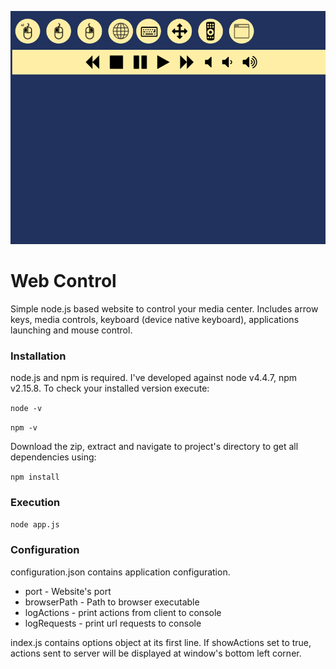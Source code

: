 ![Screenshot](screenshot.png)

# Web Control

Simple node.js based website to control your media center. Includes arrow keys, media controls, keyboard (device native keyboard), applications launching and mouse control.

### Installation
node.js and npm is required. I've developed against node v4.4.7, npm v2.15.8. To check your installed version execute:

<code>node -v</code>

<code>npm -v</code>

Download the zip, extract and navigate to project's directory to get all dependencies using:

<code>npm install</code>

### Execution
<code>node app.js</code>

### Configuration
configuration.json contains application configuration.

* port - Website's port
* browserPath - Path to browser executable
* logActions - print actions from client to console
* logRequests - print url requests to console

index.js contains options object at its first line. If showActions set to true, actions sent to server will be displayed at window's bottom left corner.
